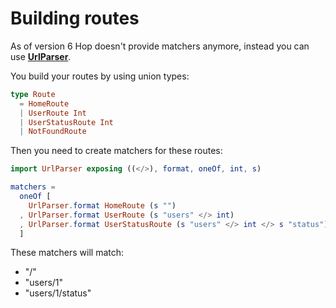 # Building routes

As of version 6 Hop doesn't provide matchers anymore, instead you can use [__UrlParser__](http://package.elm-lang.org/packages/evancz/url-parser).

You build your routes by using union types:

```elm
type Route
  = HomeRoute
  | UserRoute Int
  | UserStatusRoute Int
  | NotFoundRoute
```

Then you need to create matchers for these routes:

```elm
import UrlParser exposing ((</>), format, oneOf, int, s)

matchers =
  oneOf [
    UrlParser.format HomeRoute (s "")
  , UrlParser.format UserRoute (s "users" </> int)
  , UrlParser.format UserStatusRoute (s "users" </> int </> s "status")
  ]
```

These matchers will match:

- "/"
- "users/1"
- "users/1/status"
